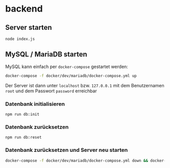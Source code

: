 # backend

## Server starten

```
node index.js
```

## MySQL / MariaDB starten

MySQL kann einfach per `docker-compose` gestartet werden:

```sh
docker-compose -f docker/dev/mariadb/docker-compose.yml up
```

Der Server ist dann unter `localhost` bzw. `127.0.0.1` mit dem Benutzernamen `root` und dem Passwort `password` erreichbar

### Datenbank initialisieren

```
npm run db:init
```

### Datenbank zurücksetzen

```
npm run db:reset
```

### Datenbank zurücksetzen und Server neu starten

```sh
docker-compose -f docker/dev/mariadb/docker-compose.yml down && docker-compose -f docker/dev/mariadb/docker-compose.yml up  
```